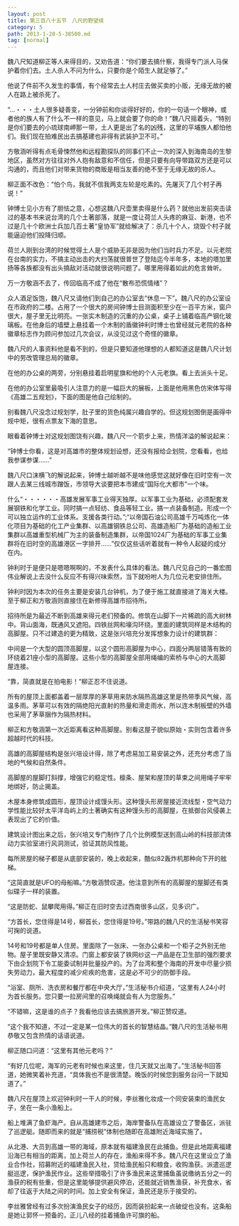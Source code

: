 ```yaml
---
layout: post
title: 第三百八十五节　八尺的野望续
category: 5
path: 2013-1-20-5-38500.md
tag: [normal]
---
```


魏八尺知道柳正等人来得目的，又劝告道：“你们要去搞什察，我得专门派人马保护着你们去。土人杀人不问为什么，只要你是个陌生人就足够了。”

他说了件前不久发生的事情，有个经常去土人村庄去做买卖的小贩，无缘无故的被人在路上被杀死了。

“…・・・土人很多疑善变，一分钟前和你谈得好好的，你的一句话一个眼神，或者他的族人有了什么不一样的意见，马上就会要了你的命！”魏八尺摇着头，“特别是你们要去的小琉球南岬那一带，土人更是出了名的凶残，这里的平埔族人都怕他们。我们现在拍难民出去搞基建也非得有武装护卫不可。”

方敬涵听得有点毛骨悚然他和远程勘探队的同事们不止一次的深入到海南岛的生黎地区，虽然对方往往对外人抱有敌意和不信任，但是只要有向导带路双方还是可以沟通的，而且他们对带来货物的商贩是相当友善的绝不至于无缘无故的杀人。

柳正面不改色：“怕个鸟，我就不信我两支左轮是吃素的。先屠灭了几个村子再说！”

钟博士见小方有了胆怯之意，心想这魏八尺壶里卖得是什么药？就他出发前突击读过的基本书来说台湾的几个土著部落，就是一度让荷兰人头疼的麻豆、新港，也不过是几十个欧洲士兵加几百土著“皇协军”就给解决了：杀几十个人，烧毁个村子就能逼迫他们投降归顺。

荷兰人刚到台湾的时候觉得土人是个威胁无非是因为他们当时兵力不足。以元老院在台南的实力，不搞主动出击的大扫荡就很普世了登陆迄今半年多，本地的塔加里扬等各族都没有出头搞敌对活动就很说明问题了。哪里用得着如此的危言耸听。

万一方敬涵不去了，传回临高不成了他在“散布恐慌情绪”？

众人酒足饭饱，魏八尺又请他们到自己的办公室去“休息一下”。魏八尺的办公室设在市政府的二楼。占用了一个很大的房间钟博士目测面积至少在一百平方米，窗户很大，屋子里无比明亮。一张实木制造的沉重的办公桌，桌子上铺着临高产钢化玻璃板。在他身后的墙壁上悬挂着一个木制的盾徽钟利时博士也曾经就元老院的各种徽章标志作为顾问参加过几次会议，从没见过这个奇怪的徽章。

魏八尺的人事资料他是看不到的，但是只要知道他理想的人都知道这是魏八尺计划中的劳改管理总局的徽章。

在他的办公桌的两旁，分别悬挂着启明星旗和他的个人元老旗。看上去派头十足。

在他的办公室里最吸引人注意力的是一幅巨大的展板，上面是他用黑色仿宋体写得《高雄二五规划》，下面的图是他自己绘制的。

别看魏八尺没念过规划学，肚子里的货色纯属兴趣自学的。但这规划图倒是画得中规中矩，很有点票友下海的意思。

眼看着钟博士对这规划图饶有兴趣，魏八尺一个箭步上来，热情洋溢的解说起来：

“钟博士你看，这是对高雄市的整体规划设想，还没有报给企划院，您看看，也给我参谋参谋……”

魏八尺口沫横飞的解说起来，钟博士越听越不是味他感觉这就好像在旧时空有一次跟人去某三线城市蹭饭，市领导大谈要把本市建成“国际化大都市”一个味。

什么“・・・・・・高雄发展军事工业得天独厚。以军事工业为基础，必须配套发展钢铁和化学工业。同时搞一点轻纺、食品等轻工业。搞一点装备制造。形成一个可以独立运作的工业体系。支援各类行动。”;“以帝国石油公司高雄千万吨炼化一体化项目为基础的化工产业集群、以高雄钢铁总公司、高雄造船厂为基础的造船工业集群以高雄重型机械厂为主的装备制造集群，以帝国1024厂为基础的军事工业集群将在旧时空的高雄港区一字排开……”仅仅这些话听着就有一种令人起疑的成分在内。

钟利时于是便只是嗯嗯啊啊的，不发表什么具体的看法。魏八尺见自己的一番宏图伟业解说上去没什么反应不有得兴味索然，当下就吩咐人为几位元老安排住所。

钟利时因为本次的任务主要是安装几台钟机，为了便于施工就直接进了海关大楼。至于柳正和方敬涵则直接住在新修得高雄市招待所。

招待所是为最近不断到高雄来得元老们预备的。修筑在山脚下一片稀疏的高大树林中。背山面海，既通风又遮阳。四铁丝网和壕沟环绕。里面的建筑同样是木结构的高脚屋。只不过建造的更为精致，这是张兴培充分发挥想象力设计的建筑群：

中间是一个大型的圆顶高脚屋，以这个圆形高脚屋为中心，四面分两层错落有致的环绕着21座小型的高脚屋。这些小型的高脚屋全部用绳编的索桥与中心的大高脚屋连接。

“靠，简直就是在拍电影！”柳正忍不住说道。

所有的屋顶上面都盖着一层厚厚的茅草用来防水隔热高雄这里是热带季风气候，高温多雨。茅草可以有效的隔绝阳光直射的热量和滑走雨水，所以连木制板壁的外墙也采用了茅草捆作为隔热材料。

柳正和方敬涵第一次近距离看这种高脚屋。别看这屋子貌似原始・实则包含着许多超越时代的科技。

高雄的高脚屋结构是张兴培设计得，除了考虑易加工易安装之外，还充分考虑了当地的气候和自然条件。

高脚屋的屋脚打斜撑，增强它的稳定性。檩条、屋架和屋顶的草束之间用绳子牢牢地绑好，防止揭盖。

木屋本身修筑成圆形，屋顶设计成馒头形。这种馒头形房屋接近流线型・空气动力学性能比较好太平洋岛屿上的土著确实有这种馒头形的高脚屋，在抵御台风侵袭上表现出了它的价值。

建筑设计图出来之后，张兴培又专门制作了几个比例模型送到高山岭的科技部流体动力实验室进行风洞测试，验证其防风性能。

每所房屋的梯子都是从底部安装的，晚上收起来，酷似82轰炸机那种向下开的舷梯。

“这简直就是UFO的母船嘛。”方敬涵赞叹道。他注意到所有的高脚屋的屋脚还有类似碟子一样的装置。

“这是防蛇、鼠攀爬用得。”柳正在旧时空去过西南很多山区，见多识广。

“方首长，您住得是14号，柳首长，您住得是19号。”带路的魏八尺的生活秘书笑容可掬的说道。

14号和19号都是单人住房。里面除了一张床、一张办公桌和一个柜子之外别无他物。屋子里既安静又清凉。门窗上都安装了铁网纱这一产品是在卫生部的强烈要求下由企划院下令工能委试制并批量投产的。为了台湾和整个海南的开发中尽量少损失劳动力，最大程度的减少疟疾的危害，这是必不可少的防御手段。

“浴室、厕所、洗衣房和餐厅都在中央大厅，”生活秘书介绍道，“这里有人24小时为首长服务。您只要一拉房间里的召唤绳就会有人为您服务。”

“不错嘛，这是谁的点子？我看他应该去搞旅游开发。”柳正赞叹道。

“这个我不知道，不过一定是某一位伟大的首长的智慧结晶。”魏八尺的生活秘书用恭敬又包含热情的话语说道。

柳正随口问道：“这里有其他元老吗？”

“有好几位呢，海军的元老有时候也来这里，住几天就又出海了。”生活秘书回答道，她微笑着补充道，“具体我也不是很清楚。晚饭的时候您到服务台问一下就知道了。”

魏八尺在屋顶上欢迎钟利时一干人的时候，李丝雅化妆成一个同安装束的渔民女子，坐在一条小渔船上。

船上堆满了鱼虾海产。自从高雄建市之后，海岸警备队在高雄设立了警备区，派驻了巡逻艇。随即而来的就是“捕捞税”体制也随即在高雄附近海域实施了。

从北港、大员到高雄一带的海域，原本就有福建渔民在此捕鱼。但是此地距离福建沿海已有相当的距离，加上荷兰人的存在，渔船来得不多。魏八尺在这里设立了渔业合作社，招募附近的福建渔民入社，贷给渔民船只和粮食，收购渔获。派遣巡逻艇巡逻，保护渔民作业。这些举措吸引了许多渔民来这里捕鱼虽说缴纳五分之一的渔获的税有些重，但是这里能够提供避风停泊，还能就近销售渔获，补充食水，省却了往返于大陆之间的时间。加上安全有保证，渔民还是乐于接受的。

李丝雅曾经有过多次扮演渔民女子的经历，因而装扮起来一点破绽也没有。这条船是她让郭怀一预备的，正儿八经的挂着捕鱼许可旗的船。
